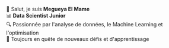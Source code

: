 👋 Salut, je suis **Megueya El Mame**  
📊 **Data Scientist Junior**  
🔍 Passionnée par l'analyse de données, le Machine Learning et l'optimisation  
🚀 Toujours en quête de nouveaux défis et d'apprentissage  
